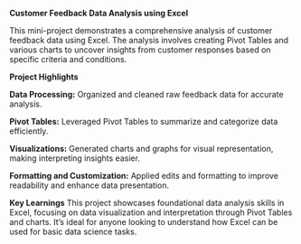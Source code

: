**Customer Feedback Data Analysis using Excel**

This mini-project demonstrates a comprehensive analysis of customer feedback data using Excel. The analysis involves creating Pivot Tables and various charts to uncover insights from customer responses based on specific criteria and conditions.

**Project Highlights**

**Data Processing:** Organized and cleaned raw feedback data for accurate analysis.

**Pivot Tables:** Leveraged Pivot Tables to summarize and categorize data efficiently.

**Visualizations:** Generated charts and graphs for visual representation, making interpreting insights easier.

**Formatting and Customization:** Applied edits and formatting to improve readability and enhance data presentation.


**Key Learnings**
This project showcases foundational data analysis skills in Excel, focusing on data visualization and interpretation through Pivot Tables and charts. It’s ideal for anyone looking to understand how Excel can be used for basic data science tasks.

